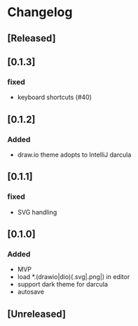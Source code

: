 <!-- Keep a Changelog guide -> https://keepachangelog.com -->

# Changelog

## [Released]

## [0.1.3]

### fixed
- keyboard shortcuts (#40)

## [0.1.2]

### Added
- draw.io theme adopts to IntelliJ darcula

## [0.1.1]

### fixed
-   SVG handling

## [0.1.0]

### Added
-   MVP
-   load *.(drawio|dio)(.svg|.png|) in editor
-   support dark theme for darcula
-   autosave

## [Unreleased]

